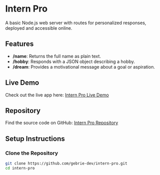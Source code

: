# Intern Pro

A basic Node.js web server with routes for personalized responses, deployed and accessible online.

## Features

- **/name**: Returns the full name as plain text.
- **/hobby**: Responds with a JSON object describing a hobby.
- **/dream**: Provides a motivational message about a goal or aspiration.

## Live Demo

Check out the live app here: [Intern Pro Live Demo](https://intern-pro-f5rz.onrender.com/)

## Repository

Find the source code on GitHub: [Intern Pro Repository](https://github.com/gebrie-dev/intern-pro)

## Setup Instructions

### Clone the Repository

```bash
git clone https://github.com/gebrie-dev/intern-pro.git
cd intern-pro
```
